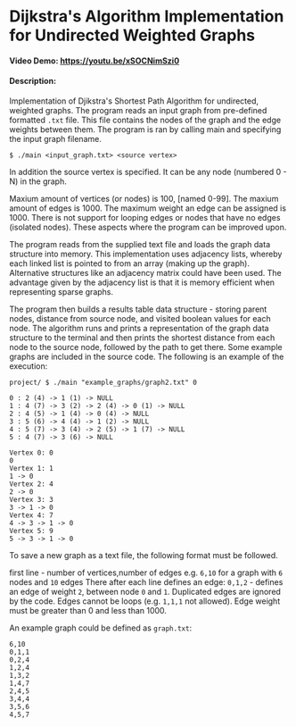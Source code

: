 
# Dijkstra's Algorithm Implementation for Undirected Weighted Graphs
#### Video Demo: <https://youtu.be/xSOCNimSzi0>
#### Description:
Implementation of Djikstra's Shortest Path Algorithm for undirected, weighted graphs.
The program reads an input graph from pre-defined formatted `.txt` file. This file contains the nodes of the graph and the edge weights between them. The program is ran by calling main and specifying the input graph filename.

`$ ./main <input_graph.txt> <source vertex>`


In addition the source vertex is specified. It can be any node (numbered 0 - N) in the graph.

Maxium amount of vertices (or nodes) is 100, [named 0-99]. The maxium amount of edges is 1000. The maximum weight an edge can be assigned is 1000. There is not support for looping edges or nodes that have no edges (isolated nodes). These aspects where the program can be improved upon.

The program reads from the supplied text file and loads the graph data structure into memory. This implementation uses adjacency lists, whereby each linked list is pointed to from an array (making up the graph). Alternative structures like an adjacency matrix could have been used. The advantage given by the adjacency list is that it is memory efficient when representing sparse graphs.

The program then builds a results table data structure - storing parent nodes, distance from source node, and visited boolean values for each node.
The algorithm runs and prints a representation of the graph data structure to the terminal and then prints the shortest distance from each node to the source node, followed by the path to get there.
Some example graphs are included in the source code. The following is an example of the execution:

```
project/ $ ./main "example_graphs/graph2.txt" 0

0 : 2 (4) -> 1 (1) -> NULL
1 : 4 (7) -> 3 (2) -> 2 (4) -> 0 (1) -> NULL
2 : 4 (5) -> 1 (4) -> 0 (4) -> NULL
3 : 5 (6) -> 4 (4) -> 1 (2) -> NULL
4 : 5 (7) -> 3 (4) -> 2 (5) -> 1 (7) -> NULL
5 : 4 (7) -> 3 (6) -> NULL

Vertex 0: 0
0
Vertex 1: 1
1 -> 0
Vertex 2: 4
2 -> 0
Vertex 3: 3
3 -> 1 -> 0
Vertex 4: 7
4 -> 3 -> 1 -> 0
Vertex 5: 9
5 -> 3 -> 1 -> 0
```

To save a new graph as a text file, the following format must be followed.

first line - number of vertices,number of edges
e.g. `6,10` for a graph with `6` nodes and `10` edges
There after each line defines an edge:
`0,1,2` - defines an edge of weight `2`, between node `0` and `1`.
Duplicated edges are ignored by the code. Edges cannot be loops (e.g. `1,1,1` not allowed).
Edge weight must be greater than 0 and less than 1000.

An example graph could be defined as `graph.txt`:
```
6,10
0,1,1
0,2,4
1,2,4
1,3,2
1,4,7
2,4,5
3,4,4
3,5,6
4,5,7
```
